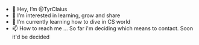 - 👋 Hey, I’m @TyrClaius
- 👀 I’m interested in learning, grow and share
- 🌱 I’m currently learning how to dive in CS world
- 📫 How to reach me ... So far i'm deciding which means to contact. Soon it'd be decided

<!---
TyrClaius/TyrClaius is a ✨ special ✨ Just a "Readme" yeah
--->
